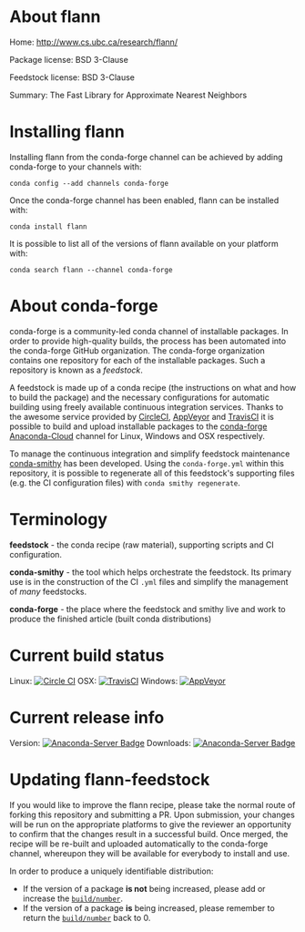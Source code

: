 About flann
===========

Home: http://www.cs.ubc.ca/research/flann/

Package license: BSD 3-Clause

Feedstock license: BSD 3-Clause

Summary: The Fast Library for Approximate Nearest Neighbors



Installing flann
================

Installing flann from the conda-forge channel can be achieved by adding conda-forge to your channels with:

```
conda config --add channels conda-forge
```

Once the conda-forge channel has been enabled, flann can be installed with:

```
conda install flann
```

It is possible to list all of the versions of flann available on your platform with:

```
conda search flann --channel conda-forge
```


About conda-forge
=================

conda-forge is a community-led conda channel of installable packages.
In order to provide high-quality builds, the process has been automated into the
conda-forge GitHub organization. The conda-forge organization contains one repository 
for each of the installable packages. Such a repository is known as a *feedstock*.

A feedstock is made up of a conda recipe (the instructions on what and how to build
the package) and the necessary configurations for automatic building using freely
available continuous integration services. Thanks to the awesome service provided by
[CircleCI](https://circleci.com/), [AppVeyor](http://www.appveyor.com/)
and [TravisCI](https://travis-ci.org/) it is possible to build and upload installable
packages to the [conda-forge](https://anaconda.org/conda-forge)
[Anaconda-Cloud](http://docs.anaconda.org/) channel for Linux, Windows and OSX respectively.

To manage the continuous integration and simplify feedstock maintenance
[conda-smithy](http://github.com/conda-forge/conda-smithy) has been developed.
Using the ``conda-forge.yml`` within this repository, it is possible to regenerate all of
this feedstock's supporting files (e.g. the CI configuration files) with ``conda smithy regenerate``.


Terminology
===========

**feedstock** - the conda recipe (raw material), supporting scripts and CI configuration.

**conda-smithy** - the tool which helps orchestrate the feedstock.
                   Its primary use is in the construction of the CI ``.yml`` files
                   and simplify the management of *many* feedstocks.

**conda-forge** - the place where the feedstock and smithy live and work to
                  produce the finished article (built conda distributions)

Current build status
====================

Linux: [![Circle CI](https://circleci.com/gh/conda-forge/flann-feedstock.svg?style=svg)](https://circleci.com/gh/conda-forge/flann-feedstock)
OSX: [![TravisCI](https://travis-ci.org/conda-forge/flann-feedstock.svg?branch=master)](https://travis-ci.org/conda-forge/flann-feedstock) 
Windows: [![AppVeyor](https://ci.appveyor.com/api/projects/status/github/conda-forge/flann-feedstock?svg=True)](https://ci.appveyor.com/project/conda-forge/flann-feedstock/branch/master)

Current release info
====================
Version: [![Anaconda-Server Badge](https://anaconda.org/conda-forge/flann/badges/version.svg)](https://anaconda.org/conda-forge/flann)
Downloads: [![Anaconda-Server Badge](https://anaconda.org/conda-forge/flann/badges/downloads.svg)](https://anaconda.org/conda-forge/flann)


Updating flann-feedstock
========================

If you would like to improve the flann recipe, please take the normal
route of forking this repository and submitting a PR. Upon submission, your changes will
be run on the appropriate platforms to give the reviewer an opportunity to confirm that the
changes result in a successful build. Once merged, the recipe will be re-built and uploaded
automatically to the conda-forge channel, whereupon they will be available for everybody to
install and use.

In order to produce a uniquely identifiable distribution:
 * If the version of a package **is not** being increased, please add or increase
   the [``build/number``](http://conda.pydata.org/docs/building/meta-yaml.html#build-number-and-string). 
 * If the version of a package **is** being increased, please remember to return
   the [``build/number``](http://conda.pydata.org/docs/building/meta-yaml.html#build-number-and-string)
   back to 0.
